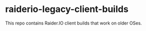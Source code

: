 # raiderio-legacy-client-builds

This repo contains Raider.IO client builds that work on older OSes.
